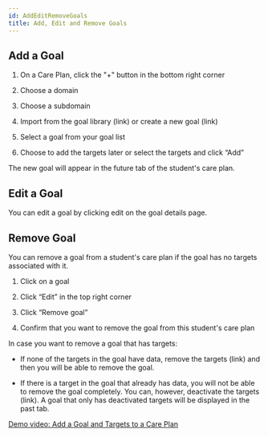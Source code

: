 ```yaml
---
id: AddEditRemoveGoals
title: Add, Edit and Remove Goals
---
```

## Add a Goal 

1. On a Care Plan, click the "+" button in the bottom right corner 

2. Choose a domain 

3. Choose a subdomain 

4. Import from the goal library (link) or create a new goal (link) 

5. Select a goal from your goal list 

6. Choose to add the targets later or select the targets and click “Add” 

The new goal will appear in the future tab of the student's care plan. 

 ## Edit a Goal 

You can edit a goal by clicking edit on the goal details page.  


## Remove Goal 

You can remove a goal from a student's care plan if the goal has no targets associated with it. 

1. Click on a goal 

2. Click “Edit” in the top right corner 

3. Click “Remove goal” 

4. Confirm that you want to remove the goal from this student's care plan 

In case you want to remove a goal that has targets: 

- If none of the targets in the goal have data, remove the targets (link) and then you will be able to remove the goal. 

- If there is a target in the goal that already has data, you will not be able to remove the goal completely. You can, however, deactivate the targets (link). A goal that only has deactivated targets will be displayed in the past tab. 

[Demo video: Add a Goal and Targets to a Care Plan](https://youtu.be/_DCx4QZ3VQA "Title")